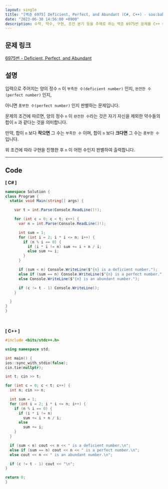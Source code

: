 ```yaml
---
layout: single
title: "[백준 6975] Deficient, Perfect, and Abundant (C#, C++) - soo:bak"
date: "2023-06-30 14:56:00 +0900"
description: 수학, 약수, 구현, 조건 분기 등을 주제로 하는 백준 6975번 문제를 C++ C# 으로 풀이 및 해설
---
```


## 문제 링크
  [6975번 - Deficient, Perfect, and Abundant](https://www.acmicpc.net/problem/6975)

## 설명
입력으로 주어지는 양의 정수 `n` 이 `부족한 수(deficient number)` 인지, `완전한 수(perfect number)` 인지,<br>

아니면 `풍부한 수(perfect number)` 인지 판별하는 문제입니다. <br>

문제의 조건에 따르면, 양의 정수 `n` 이 `완전한 수`라는 것은 자기 자신을 제외한 약수들의 합이 `n` 과 같다는 것을 의미합니다. <br>

만약, 합이 `n` 보다 <b>작으면</b> 그 수는 `부족한 수` 이며, 합이 `n` 보다 <b>크다면</b> 그 수는 `풍부한 수` 입니다. <br>

위 조건에 따라 구현을 진행한 후 `n` 이 어떤 수인지 판별하여 출력합니다. <br>

- - -

## Code
<b>[ C# ] </b>
<br>

  ```c#
namespace Solution {
  class Program {
    static void Main(string[] args) {

      var t = int.Parse(Console.ReadLine()!);

      for (int c = 0; c < t; c++) {
        var n = int.Parse(Console.ReadLine()!);

        int sum = 1;
        for (int i = 2; i * i <= n; i++) {
          if (n % i == 0) {
            if (i * i != n) sum += i + n / i;
            else sum += i;
          }
        }

        if (sum < n) Console.WriteLine($"{n} is a deficient number.");
        else if (sum == n) Console.WriteLine($"{n} is a perfect number.");
        else Console.WriteLine($"{n} is an abundant number.");

        if (c != t - 1) Console.WriteLine();
      }

    }
  }
}
  ```
<br><br>
<b>[ C++ ] </b>
<br>

  ```c++
#include <bits/stdc++.h>

using namespace std;

int main() {
  ios::sync_with_stdio(false);
  cin.tie(nullptr);

  int t; cin >> t;

  for (int c = 0; c < t; c++) {
    int n; cin >> n;

    int sum = 1;
    for (int i = 2; i * i <= n; i++) {
      if (n % i == 0) {
        if (i * i != n)
          sum += i + n / i;
        else
          sum += i;
      }
    }

    if (sum < n) cout << n << " is a deficient number.\n";
    else if (sum == n) cout << n << " is a perfect number.\n";
    else cout << n << " is an abundant number.\n";

    if (c != t - 1) cout << "\n";
  }

  return 0;
}
  ```
